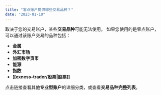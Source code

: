 ```yaml
---
title: "零点账户提供哪些交易品种？"
date: "2023-01-10"
---
```


取决于您的交易账户，某些**交易品种**可能无法使用。 如果您使用的是零点账户，可以通过该账户交易的品种包括：

- **金属**
- **外汇市场**
- **加密数字货币**
- **能源**
- **指数**
- **[[exness-trader/股票|股票]]**

点击链接查看其他**专业型账户**的详细分类，或查看**交易品种完整列表**。
